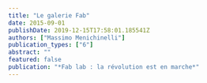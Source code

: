```yaml
---
title: "Le galerie Fab"
date: 2015-09-01
publishDate: 2019-12-15T17:58:01.185541Z
authors: ["Massimo Menichinelli"]
publication_types: ["6"]
abstract: ""
featured: false
publication: "*Fab lab : la révolution est en marche*"
---
```


